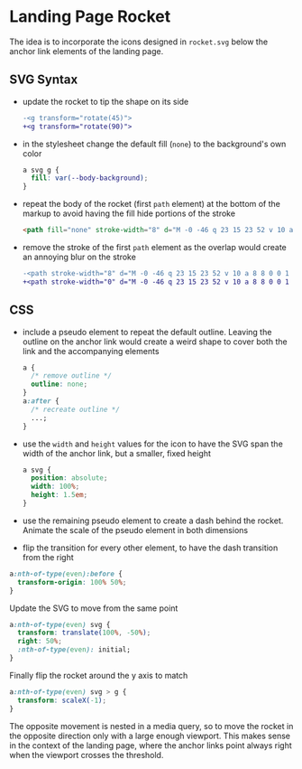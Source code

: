 # Landing Page Rocket

The idea is to incorporate the icons designed in `rocket.svg` below the anchor link elements of the landing page.

## SVG Syntax

- update the rocket to tip the shape on its side

  ```diff
  -<g transform="rotate(45)">
  +<g transform="rotate(90)">
  ```

- in the stylesheet change the default fill (`none`) to the background's own color

  ```css
  a svg g {
    fill: var(--body-background);
  }
  ```

- repeat the body of the rocket (first `path` element) at the bottom of the markup to avoid having the fill hide portions of the stroke

  ```html
  <path fill="none" stroke-width="8" d="M -0 -46 q 23 15 23 52 v 10 a 8 8 0 0 1 -8 8 h -30 a 8 8 0 0 1 -8 -8 v -10 q 0 -37 23 -52" />
  ```

- remove the stroke of the first `path` element as the overlap would create an annoying blur on the stroke

  ```diff
  -<path stroke-width="8" d="M -0 -46 q 23 15 23 52 v 10 a 8 8 0 0 1 -8 8 h -30 a 8 8 0 0 1 -8 -8 v -10 q 0 -37 23 -52" />
  +<path stroke-width="0" d="M -0 -46 q 23 15 23 52 v 10 a 8 8 0 0 1 -8 8 h -30 a 8 8 0 0 1 -8 -8 v -10 q 0 -37 23 -52" />
  ```

## CSS

- include a pseudo element to repeat the default outline. Leaving the outline on the anchor link would create a weird shape to cover both the link and the accompanying elements

  ```css
  a {
    /* remove outline */
    outline: none;
  }
  a:after {
    /* recreate outline */
    ...;
  }
  ```

- use the `width` and `height` values for the icon to have the SVG span the width of the anchor link, but a smaller, fixed height

  ```css
  a svg {
    position: absolute;
    width: 100%;
    height: 1.5em;
  }
  ```

- use the remaining pseudo element to create a dash behind the rocket. Animate the scale of the pseudo element in both dimensions

- flip the transition for every other element, to have the dash transition from the right

```css
a:nth-of-type(even):before {
  transform-origin: 100% 50%;
}
```

Update the SVG to move from the same point

```css
a:nth-of-type(even) svg {
  transform: translate(100%, -50%);
  right: 50%;
  :nth-of-type(even): initial;
}
```

Finally flip the rocket around the y axis to match

```css
a:nth-of-type(even) svg > g {
  transform: scaleX(-1);
}
```

The opposite movement is nested in a media query, so to move the rocket in the opposite direction only with a large enough viewport. This makes sense in the context of the landing page, where the anchor links point always right when the viewport crosses the threshold.
